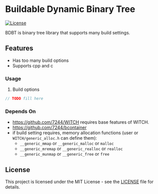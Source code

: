 # Buildable Dynamic Binary Tree
[![License](https://img.shields.io/badge/license-MIT-blue.svg)](LICENSE)

BDBT is binary tree library that supports many build settings.

## Features
- Has too many build options
- Supports cpp and c

### Usage
1. Build options
  ```c
  // TODO fill here
  ```

### Depends On
* https://github.com/7244/WITCH requires base features of WITCH.
* https://github.com/7244/bcontainer
* if build setting requires, memory allocation functions (user or `WITCH/generic_alloc.h` can define them):
  * `__generic_mmap` or `__generic_malloc` or `malloc`
  * `__generic_mremap` or `__generic_realloc` or `realloc`
  * `__generic_munmap` or `__generic_free` or `free`

## License
This project is licensed under the MIT License - see the [LICENSE](LICENSE) file for details.
